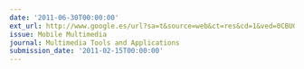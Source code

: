 ```yaml
---
date: '2011-06-30T00:00:00'
ext_url: http://www.google.es/url?sa=t&source=web&ct=res&cd=1&ved=0CBUQFjAA&url=http%3A%2F%2Fwww.springer.com%2Fcda%2Fcontent%2Fdocument%2Fcda_downloaddocument%2FCFP-11042-20100416.pdf%3FSGWID%3D0-0-45-916137-p35538244&ei=SK4HTLafFY_n4gbIrMh0&usg=AFQjCNGke8nkSWUtI
issue: Mobile Multimedia
journal: Multimedia Tools and Applications
submission_date: '2011-02-15T00:00:00'
---
```

